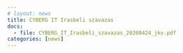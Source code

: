 ```yaml
---
# layout: news
title: CYBERG IT Irasbeli szavazas
docs:
  - file: CYBERG_IT_Irasbeli_szavazas_20200424_jkv.pdf
categories: [news]
---
```

